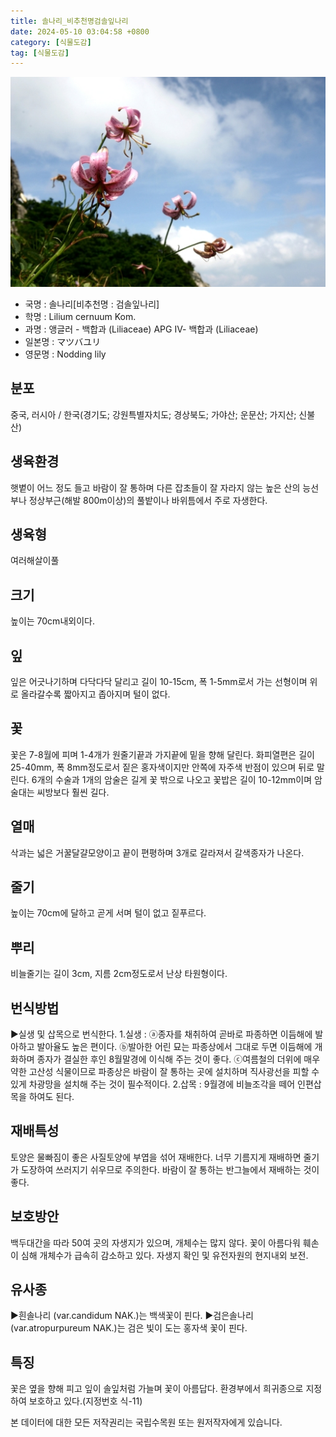 ```yaml
---
title: 솔나리_비추천명검솔잎나리
date: 2024-05-10 03:04:58 +0800
category: [식물도감]
tag: [식물도감]
---
```




![솔나리[비추천명 : 검솔잎나리]](/assets/img/fileUpload/plants/basic/Liliaceae/Lilium/15099/15099_1_th2.jpg)
- 국명 : 솔나리[비추천명 : 검솔잎나리]
- 학명 : Lilium cernuum Kom.
- 과명 : 앵글러 - 백합과 (Liliaceae) APG Ⅳ- 백합과 (Liliaceae)
- 일본명 : マツバユリ
- 영문명 : Nodding lily


## 분포
중국, 러시아 / 한국(경기도; 강원특별자치도; 경상북도; 가야산; 운문산; 가지산; 신불산) 
## 생육환경
햇볕이 어느 정도 들고 바람이 잘 통하며 다른 잡초들이 잘 자라지 않는 높은 산의 능선부나 정상부근(해발 800m이상)의 풀밭이나 바위틈에서 주로 자생한다.
## 생육형
여러해살이풀
## 크기
높이는 70cm내외이다.
## 잎
잎은 어긋나기하며 다닥다닥 달리고 길이 10-15cm, 폭 1-5mm로서 가는 선형이며 위로 올라갈수록 짧아지고 좁아지며 털이 없다.
## 꽃
꽃은 7-8월에 피며 1-4개가 원줄기끝과 가지끝에 밑을 향해 달린다. 화피열편은 길이 25-40mm, 폭 8mm정도로서 짙은 홍자색이지만 안쪽에 자주색 반점이 있으며 뒤로 말린다. 6개의 수술과 1개의 암술은 길게 꽃 밖으로 나오고 꽃밥은 길이 10-12mm이며 암술대는 씨방보다 훨씬 길다.
## 열매
삭과는 넓은 거꿀달걀모양이고 끝이 편평하며 3개로 갈라져서 갈색종자가 나온다.
## 줄기
높이는 70cm에 달하고 곧게 서며 털이 없고 짙푸르다.
## 뿌리
비늘줄기는 길이 3cm, 지름 2cm정도로서 난상 타원형이다.
## 번식방법
▶실생 및 삽목으로 번식한다. 
1.실생 : ⓐ종자를 채취하여 곧바로 파종하면 이듬해에 발아하고 발아율도 높은 편이다. 
ⓑ발아한 어린 묘는 파종상에서 그대로 두면 이듬해에 개화하며 종자가 결실한 후인 8월말경에 이식해 주는 것이 좋다. 
ⓒ여름철의 더위에 매우 약한 고산성 식물이므로 파종상은 바람이 잘 통하는 곳에 설치하며 직사광선을 피할 수 있게 차광망을 설치해 주는 것이 필수적이다. 2.삽목 : 9월경에 비늘조각을 떼어 인편삽목을 하여도 된다.
## 재배특성
토양은 물빠짐이 좋은 사질토양에 부엽을 섞어 재배한다. 너무 기름지게 재배하면 줄기가 도장하여 쓰러지기 쉬우므로 주의한다. 바람이 잘 통하는 반그늘에서 재배하는 것이 좋다.
## 보호방안
백두대간을 따라 50여 곳의 자생지가 있으며, 개체수는 많지 않다. 꽃이 아름다워 훼손이 심해 개체수가 급속히 감소하고 있다. 자생지 확인 및 유전자원의 현지내외 보전.
## 유사종
▶흰솔나리 (var.candidum NAK.)는 백색꽃이 핀다.
▶검은솔나리 (var.atropurpureum NAK.)는 검은 빛이 도는 홍자색 꽃이 핀다.
## 특징
꽃은 옆을 향해 피고 잎이 솔잎처럼 가늘며 꽃이 아름답다. 
환경부에서 희귀종으로 지정하여 보호하고 있다.(지정번호 식-11)






본 데이터에 대한 모든 저작권리는 국립수목원 또는 원저작자에게 있습니다.
